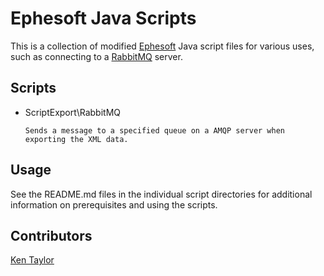 Ephesoft Java Scripts
=====================

This is a collection of modified [Ephesoft][ephe] Java script files for various uses, such as connecting to a [RabbitMQ][rabbitmq] server.

Scripts
-------

* ScriptExport\RabbitMQ 

	`Sends a message to a specified queue on a AMQP server when exporting the XML data.`

Usage
-----

See the README.md files in the individual script directories for additional information on prerequisites and using the scripts.

Contributors
------------
	
[Ken Taylor](gnlybe.xraargu@tznvy.pbz)


[ephe]: http://www.ephesoft.com/
[rabbitmq]: http://www.rabbitmq.com/
